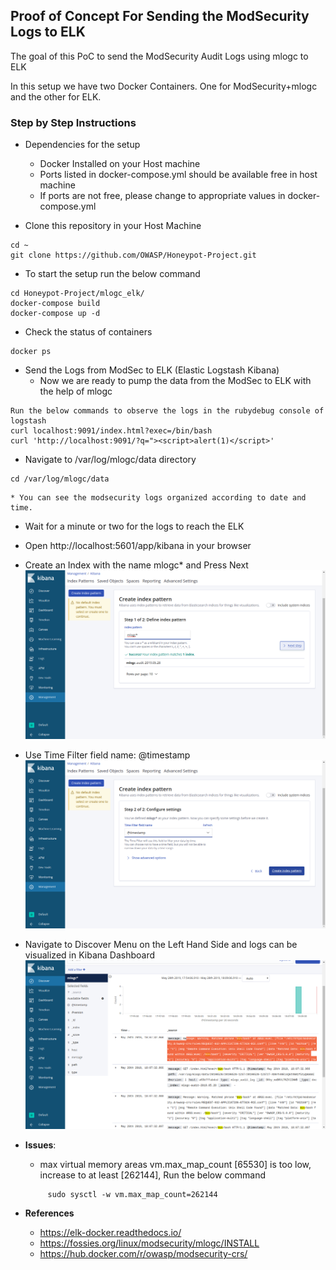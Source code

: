 ## Proof of Concept For Sending the ModSecurity Logs to ELK 

The goal of this PoC to send the ModSecurity Audit Logs using mlogc to ELK

In this setup we have two Docker Containers. One for ModSecurity+mlogc and the other for ELK. 
### Step by Step Instructions
* Dependencies for the setup
    * Docker Installed on your Host machine
    * Ports listed in docker-compose.yml should be available free in host machine
    * If ports are not free, please change to appropriate values in docker-compose.yml

*   Clone this repository in your Host Machine
```
cd ~
git clone https://github.com/OWASP/Honeypot-Project.git
```
*   To start the setup run the below command
```
cd Honeypot-Project/mlogc_elk/
docker-compose build
docker-compose up -d
```
*  Check the status of containers 
```
docker ps
```

*  Send the Logs from ModSec to ELK (Elastic Logstash Kibana)
    * Now we are ready to pump the data from the ModSec to ELK with the help of mlogc   
```
Run the below commands to observe the logs in the rubydebug console of logstash
curl localhost:9091/index.html?exec=/bin/bash
curl 'http://localhost:9091/?q="><script>alert(1)</script>'
```

*  Navigate to /var/log/mlogc/data directory 
```
cd /var/log/mlogc/data
```
    * You can see the modsecurity logs organized according to date and time.   


*  Wait for a minute or two for the logs to reach the ELK
*  Open http://localhost:5601/app/kibana in your browser 
*  Create an Index with the name mlogc* and Press Next 
![Alt text](./screenshots/mlogc_index_create.png?raw=true "mlogc index creation")
*  Use Time Filter field name: @timestamp 
![Alt text](./screenshots/mlogc_index_create_2.png?raw=true "mlogc index creation")
*  Navigate to Discover Menu on the Left Hand Side and logs can be visualized in Kibana Dashboard 
![Alt text](./screenshots/mlogc_logs.png?raw=true "Visualizing the ModSecurity Audit Logs")
*  **Issues**:
   * max virtual memory areas vm.max_map_count [65530] is too low, increase to at least [262144], Run the below command 
   ```
        sudo sysctl -w vm.max_map_count=262144
   ```

* **References**
    * https://elk-docker.readthedocs.io/
    * https://fossies.org/linux/modsecurity/mlogc/INSTALL
    * https://hub.docker.com/r/owasp/modsecurity-crs/
    


